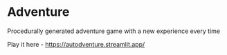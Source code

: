 # Adventure
Procedurally generated adventure game with a new experience every time

Play it here - https://autodventure.streamlit.app/
